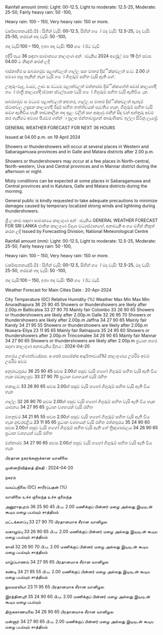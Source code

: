 Rainfall amount (mm): Light: 00-12.5, Light to moderate: 12.5-25, Moderate: 25-50, Fairly heavy rain: 50 -100,

Heavy rain: 100 – 150, Very heavy rain: 150 or more.

වර්ෂාපතනය(මි.මී) : සිහින් වැසි: 00-12.5, සිහින් හ ෝ මද වැසි: 12.5-25, මද වැසි: 25-50, තරමක් තද වැසි: 50 -100,

තද වැසි:100 – 150, ඉතා තද වැසි: 150 හ ෝ ඊට වැඩි

ඉදිරි පැය 36 සඳහා සාමාන්‍යය කාලගුණ අන්‍ාවැකිය 2024 අප්‍රේල් මස 19 දින්‍ සවස 04.00 ට නිකුත් කරන්‍ ලදි

බස්නාහිර ස සබරගමුව පළාත්වලත් ගාල්ල සහ මාතර දිස්ික්කවලත් ප.ව. 2.00 න් පමණ පසු තැනින් තැන වැසි හ ෝ ගිගුරුම් සහිත වැසි ඇති හේ.

උතුරු-මැද, වයඹ, ඌව ස මධ්‍යම පළාත්වලත් මන්නාරම දිස්ික්කහේත් සවස් කාලහේදී හ ෝ රාත්‍රී කාලහේදී ස්ථාන ස්වල්පයක වැසි හ ෝ ගිගුරුම් සහිත වැසි ඇතිවිය ැක.

සබරගමුව ස මධ්‍යම පළාත්වලත් කළුතර, ගාල්ල ස මාතර දිස්ික්කවලත් ඇතැම් ස්ථානවල උදෑසන කාලහේදී මීදුම් සහිත තත්ත්වයක් පැවතිය හැක. ගිගුරුම් සහිත වැසි සමග ඇතිවිය හැකි තාවකාලික තද සුළං වලින් සහ අකුණු මඟින් සිදු වන්‍ අන්‍තුරු අවම කර ගැනීමට අවශ්‍ය පියවර ගන්න්‍ා ප්‍රලස ජන්‍තාවප්‍රගන් කාරුණිකව ඉල්ලා සිටිනු ලැප්‍රේ.

GENERAL WEATHER FORECAST FOR NEXT 36 HOURS

Issued at 04.00 p.m. on 19 April 2024

Showers or thundershowers will occur at several places in Western and Sabaragamuwa provinces and in Galle and Matara districts after 2.00 p.m.

Showers or thundershowers may occur at a few places in North-central, North-western, Uva and Central provinces and in Mannar district during the afternoon or night.

Misty conditions can be expected at some places in Sabaragamuwa and Central provinces and in Kalutara, Galle and Matara districts during the morning.

General public is kindly requested to take adequate precautions to minimize damages caused by temporary localized strong winds and lightning during thundershowers.

ශ්‍රී ලංකාව සඳහා සාමාන්‍යය කාලගුණ අන්‍ාවැකිය GENERAL WEATHER FORECAST FOR SRI LANKA ජාතික කාලගුණ විදයා මධ්‍යස්ථානහේ, අනාවැකි අංශය මගින් නිකුත් කරන ලදි Issued by Forecasting Division, National Meteorological Centre

Rainfall amount (mm): Light: 00-12.5, Light to moderate: 12.5-25, Moderate: 25-50, Fairly heavy rain: 50 -100,

Heavy rain: 100 – 150, Very heavy rain: 150 or more.

වර්ෂාපතනය(මි.මී) : සිහින් වැසි: 00-12.5, සිහින් හ ෝ මද වැසි: 12.5-25, මද වැසි: 25-50, තරමක් තද වැසි: 50 -100,

තද වැසි:100 – 150, ඉතා තද වැසි: 150 හ ෝ ඊට වැඩි

Weather Forecast for Main Cities Date : 20-Apr-2024

City Temperature (0C) Relative Humidity (%) Weather Max Min Max Min Anuradhapura 36 25 90 45 Showers or thundershowers are likely after 2.00p.m Batticaloa 33 27 90 70 Mainly fair Colombo 33 26 90 65 Showers or thundershowers are likely after 2.00p.m Galle 32 26 95 70 Showers or thundershowers are likely after 2.00p.m Jaffna 34 27 90 65 Mainly fair Kandy 34 21 95 55 Showers or thundershowers are likely after 2.00p.m Nuwara-Eliya 23 11 95 65 Mainly fair Ratnapura 35 24 95 60 Showers or thundershowers after 2.00p.m Trincomalee 34 26 90 65 Mainly fair Mannar 34 27 90 65 Showers or thundershowers are likely after 2.00p.m ප්‍රධාන නගර සදහා කාලගුණ අනාවැකිය දිනය : 2024-04-20

නගරය උෂ්ණත්වය(සස. අංශක) සාසේක්ෂ ආර්ද්‍රතාවය(%) කාලගුණය උපරිම අවම උපරිම අවම

අනුරාධපුරය 36 25 90 45 සවස 2.00න් පසුව වැසි හහෝ ගිගුරුම් සහිත වැසි ඇති විය හැක මඩකලපුව 33 27 90 70 ප්‍රධාන වශහයන් වැසි රහිත

හකාළඹ 33 26 90 65 සවස 2.00න් පසුව වැසි හහෝ ගිගුරුම් සහිත වැසි ඇති විය හැක

ගාල්ල 32 26 90 70 සවස 2.00න් පසුව වැසි හහෝ ගිගුරුම් සහිත වැසි ඇති විය හැක යාපනය 34 27 95 65 ප්‍රධාන වශහයන් වැසි රහිත

මහනුවර 34 21 95 55 සවස 2.00න් පසුව වැසි හහෝ ගිගුරුම් සහිත වැසි ඇති විය හැක නුවරඑළිය 23 11 95 65 ප්‍රධාන වශහයන් වැසි රහිත රත්නපුරය 35 24 90 60 සවස 2.00න් පසුව වැසි හහෝ ගිගුරුම් සහිත වැසි ඇති හේ ත්‍රිකුණාමලය 34 26 90 65 ප්‍රධාන වශහයන් වැසි රහිත

මන්නාරම 34 27 90 65 සවස 2.00න් පසුව වැසි හහෝ ගිගුරුම් සහිත වැසි ඇති විය හැක

பிரதான நகரங்களுக்கான வானிலை

முன்னறிவித்தை் திகதி : 2024-04-20

நகரம்

வவப்பநிலை (0C) சாரீரப்பதன் (%)

வானிலை உச்ச குலைந்த உச்ச குலைந்த

அனுராதபுரம் 36 25 90 45 பி.ப. 2.00 மணிக்குப் பின்னர் மழை அல்லது இடியுடன் கூடிய மழை பபய்யும் சாத்தியம்

மட்டக்களப்பு 33 27 90 70 பிரதானமாக சீரான வானிழல

வகாழும்பு 33 26 90 65 பி.ப. 2.00 மணிக்குப் பின்னர் மழை அல்லது இடியுடன் கூடிய மழை பபய்யும் சாத்தியம்

காலி 32 26 90 70 பி.ப. 2.00 மணிக்குப் பின்னர் மழை அல்லது இடியுடன் கூடிய மழை பபய்யும் சாத்தியம்

யாழ்ப்பாணம் 34 27 95 65 பிரதானமாக சீரான வானிழல

கண்டி 34 21 95 55 பி.ப. 2.00 மணிக்குப் பின்னர் மழை அல்லது இடியுடன் கூடிய மழை பபய்யும் சாத்தியம்

நுவவரலியா 23 11 95 65 பிரதானமாக சீரான வானிழல

இரத்தினபுரி 35 24 90 60 பி.ப. 2.00 மணிக்குப் பின்னர் மழை அல்லது இடியுடன் கூடிய மழை பபய்யும்

திருககாணமலை 34 26 90 65 பிரதானமாக சீரான வானிழல

மன்னார் 34 27 90 65 பி.ப. 2.00 மணிக்குப் பின்னர் மழை அல்லது இடியுடன் கூடிய மழை பபய்யும் சாத்தியம்